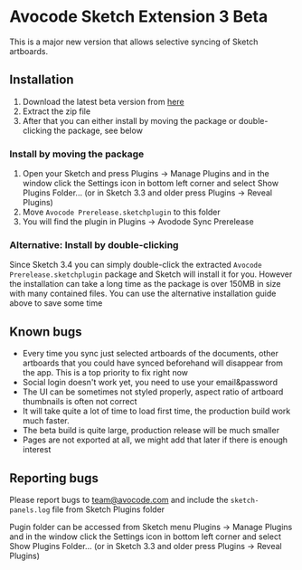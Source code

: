 # Avocode Sketch Extension 3 Beta

This is a major new version that allows selective syncing of Sketch artboards.

## Installation
1. Download the latest beta version from [here](https://manager.avocode.com/download/sketch-plugin-beta/mac/)
2. Extract the zip file
3. After that you can either install by moving the package or double-clicking the package, see below

### Install by moving the package

1. Open your Sketch and press Plugins -> Manage Plugins and in the window click the Settings icon in bottom left corner and select Show Plugins Folder... (or in Sketch 3.3 and older press Plugins -> Reveal Plugins)
2. Move `Avocode Prerelease.sketchplugin` to this folder
3. You will find the plugin in Plugins -> Avodode Sync Prerelease

### Alternative: Install by double-clicking
Since Sketch 3.4 you can simply double-click the extracted `Avocode Prerelease.sketchplugin` package and Sketch will install it for you. However the installation can take a long time as the package is over 150MB in size with many contained files. You can use the alternative installation guide above to save some time

## Known bugs
- Every time you sync just selected artboards of the documents, other artboards that you could have synced beforehand will disappear from the app. This is a top priority to fix right now
- Social login doesn't work yet, you need to use your email&password
- The UI can be sometimes not styled properly, aspect ratio of artboard thumbnails is often not correct
- It will take quite a lot of time to load first time, the production build work much faster.
- The beta build is quite large, production release will be much smaller
- Pages are not exported at all, we might add that later if there is enough interest
 
## Reporting bugs
Please report bugs to team@avocode.com and include the `sketch-panels.log` file from Sketch Plugins folder

Pugin folder can be accessed from Sketch menu Plugins -> Manage Plugins and in the window click the Settings icon in bottom left corner and select Show Plugins Folder... (or in Sketch 3.3 and older press Plugins -> Reveal Plugins)
